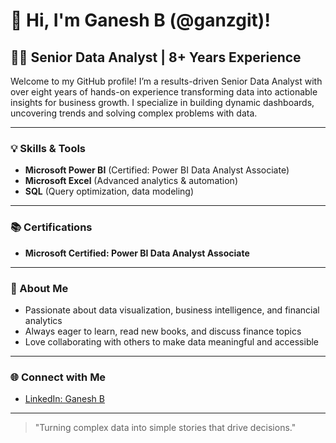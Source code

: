 # 👋 Hi, I'm Ganesh B (@ganzgit)!

## 👨‍💼 Senior Data Analyst | 8+ Years Experience

Welcome to my GitHub profile! I’m a results-driven Senior Data Analyst with over eight years of hands-on experience transforming data into actionable insights for business growth. I specialize in building dynamic dashboards, uncovering trends and solving complex problems with data.

---

### 💡 Skills & Tools

- **Microsoft Power BI** (Certified: Power BI Data Analyst Associate)
- **Microsoft Excel** (Advanced analytics & automation)
- **SQL** (Query optimization, data modeling)

---

### 📚 Certifications

- **Microsoft Certified: Power BI Data Analyst Associate**

---

### 📖 About Me

- Passionate about data visualization, business intelligence, and financial analytics
- Always eager to learn, read new books, and discuss finance topics
- Love collaborating with others to make data meaningful and accessible

---

### 🌐 Connect with Me

- [LinkedIn: Ganesh B](https://www.linkedin.com/in/ganeshbm/)

---

> "Turning complex data into simple stories that drive decisions."

<!--
If you'd like to discuss data, analytics, or finance, feel free to reach out!
-->

